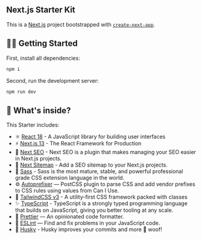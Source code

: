 ## Next.js Starter Kit

This is a [Next.js](https://nextjs.org/) project bootstrapped with [`create-next-app`](https://github.com/vercel/next.js/tree/canary/packages/create-next-app).

## 🚶🏼 Getting Started

First, install all dependencies:

```bash
npm i
```

Second, run the development server:

```bash
npm run dev
```

## 🧐 What's inside?

This Starter includes:

- ⚛️ [React 18](https://reactjs.org/) - A JavaScript library for building user interfaces
- ⚡️ [Next.js 13](https://nextjs.org/) - The React Framework for Production
- 🔎 [Next SEO](https://github.com/garmeeh/next-seo) - Next SEO is a plugin that makes managing your SEO easier in Next.js projects.
- 🚦 [Next Sitemap](https://github.com/iamvishnusankar/next-sitemap) - Add a SEO sitemap to your Next.js projects.
- 🎉 [Sass](https://sass-lang.com/) - Sass is the most mature, stable, and powerful professional grade CSS extension language in the world.
- ⚙️ [Autoprefixer](https://github.com/postcss/autoprefixer) — PostCSS plugin to parse CSS and add vendor prefixes to CSS rules using values from Can I Use.
- 🧁 [TailwindCSS v3](https://tailwindcss.com/) - A utility-first CSS framework packed with classes
- ✨ [TypeScript](https://www.typescriptlang.org/) - TypeScript is a strongly typed programming language that builds on JavaScript, giving you better tooling at any scale.
- 🦋 [Prettier](https://prettier.io/) — An opinionated code formatter.
- 📏 [ESLint](https://eslint.org/) — Find and fix problems in your JavaScript code.
- 🐶 [Husky](https://github.com/typicode/husky) - Husky improves your commits and more 🐶 woof!
